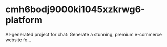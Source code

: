 # cmh6bodj9000ki1045xzkrwg6-platform
AI-generated project for chat: Generate a stunning, premium e-commerce website fo...

